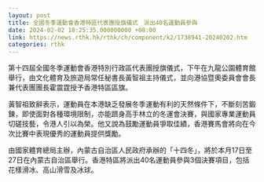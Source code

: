 ```yaml
---
layout: post
title: 全國冬季運動會香港特區代表團授旗儀式　派出40名運動員參與
date: 2024-02-02 18:25:35.000000000 +08:00
link: https://news.rthk.hk/rthk/ch/component/k2/1738941-20240202.htm
categories: rthk
---
```


第十四屆全國冬季運動會香港特別行政區代表團授旗儀式，下午在九龍公園體育館舉行，由文化體育及旅遊局常任秘書長黃智祖主持儀式，並向港協暨奧委員會會長兼代表團團長霍震霆授予香港特區區旗。

黃智祖致辭表示，運動員在本港缺乏發展冬季運動有利的天然條件下，不斷刻苦鍛鍊，即使面對各種環境限制，亦能躋身高手林立的冬運會決賽，與國家專業運動員切磋技藝，令港人引以為榮。他又說為鼓勵運動員爭取佳績，香港賽馬會將向在今次比賽中表現優秀的運動員提供獎勵。

由國家體育總局主辦，內蒙古自治區人民政府承辦的「十四冬」，將於本月17日至27日在內蒙古自治區舉行。香港特區將派出40名運動員參與3個決賽項目，包括花樣滑冰、高山滑雪及冰球。
